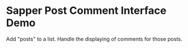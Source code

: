 # Sapper Post Comment Interface Demo

Add "posts" to a list. Handle the displaying of comments for those posts.
